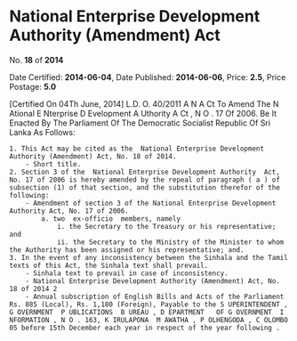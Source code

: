 # National Enterprise Development Authority (Amendment) Act

No. **18** of **2014**

Date Certified: **2014-06-04**, Date Published: **2014-06-06**, Price: **2.5**, Price Postage: **5.0**

[Certified On 04Th June, 2014]
L.D. O. 40/2011
A N  A Ct   To   Amend   The   N Ational  E Nterprise  D Evelopment A Uthority   A Ct , N O . 17  Of  2006.
Be It Enacted By The Parliament Of The Democratic Socialist Republic Of Sri Lanka As Follows:

    1. This Act may be cited as the  National Enterprise Development Authority (Amendment) Act, No. 18 of 2014.
        - Short title.
    2. Section 3 of the  National Enterprise Development Authority  Act, No. 17 of 2006 is hereby amended by the repeal of paragraph ( a ) of subsection (1) of that section, and the substitution therefor of the following:
        - Amendment of section 3 of the National Enterprise Development Authority Act, No. 17 of 2006.
            a. two  ex-officio  members, namely
                i. the Secretary to the Treasury or his representative; and
                ii. the Secretary to the Ministry of the Minister to whom the Authority has been assigned or his representative; and.
    3. In the event of any inconsistency between the Sinhala and the Tamil texts of this Act, the Sinhala text shall prevail.
        - Sinhala text to prevail in case of inconsistency.
        - National Enterprise Development Authority (Amendment) Act, No. 18 of 2014 2
        - Annual subscription of English Bills and Acts of the Parliament Rs. 885 (Local), Rs. 1,180 (Foreign), Payable to the S UPERINTENDENT , G OVERNMENT  P UBLICATIONS  B UREAU , D EPARTMENT   OF G OVERNMENT  I NFORMATION , N O . 163, K IRULAPONA  M AWATHA , P OLHENGODA , C OLOMBO  05 before 15th December each year in respect of the year following .
